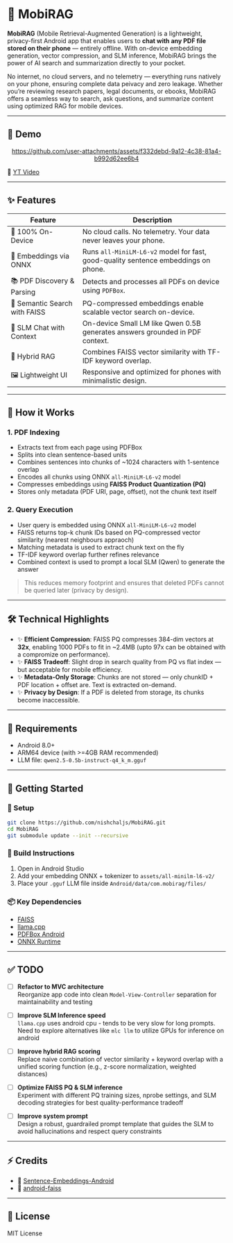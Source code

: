 # 📱 MobiRAG

**MobiRAG** (Mobile Retrieval-Augmented Generation) is a lightweight, privacy-first Android app that enables users to **chat with any PDF file stored on their phone** — entirely offline. With on-device embedding generation, vector compression, and SLM inference, MobiRAG brings the power of AI search and summarization directly to your pocket.

No internet, no cloud servers, and no telemetry — everything runs natively on your phone, ensuring complete data peivacy and zero leakage. Whether you’re reviewing research papers, legal documents, or ebooks, MobiRAG offers a seamless way to search, ask questions, and summarize content using optimized RAG for mobile devices.

---

## 🎥 Demo
<div align="center">

https://github.com/user-attachments/assets/f332debd-9a12-4c38-81a4-b992d62ee6b4

</div>

🔺️ [YT Video](https://youtube.com/shorts/8FJI6Fewlgc?feature=share)

---

## ✨ Features

| Feature                         | Description |
|----------------------------------|-------------|
| 🔐 100% On-Device                | No cloud calls. No telemetry. Your data never leaves your phone. |
| 🧠 Embeddings via ONNX          | Runs `all-MiniLM-L6-v2` model for fast, good-quality sentence embeddings on phone. |
| 📚 PDF Discovery & Parsing      | Detects and processes all PDFs on device using `PDFBox`. |
| 🔎 Semantic Search with FAISS   | PQ-compressed embeddings enable scalable vector search on-device. |
| 💬 SLM Chat with Context        | On-device Small LM like Qwen 0.5B generates answers grounded in PDF context. |
| 🔁 Hybrid RAG                   | Combines FAISS vector similarity with TF-IDF keyword overlap. |
| 🖼️ Lightweight UI              | Responsive and optimized for phones with minimalistic design. |

---

## 🚀 How it Works

### 1. PDF Indexing
- Extracts text from each page using PDFBox
- Splits into clean sentence-based units
- Combines sentences into chunks of ~1024 characters with 1-sentence overlap
- Encodes all chunks using ONNX `all-MiniLM-L6-v2` model
- Compresses embeddings using **FAISS Product Quantization (PQ)**
- Stores only metadata (PDF URI, page, offset), not the chunk text itself

### 2. Query Execution
- User query is embedded using ONNX `all-MiniLM-L6-v2` model
- FAISS returns top-k chunk IDs based on PQ-compressed vector similarity (nearest neighbours appraoch)
- Matching metadata is used to extract chunk text on the fly
- TF-IDF keyword overlap further refines relevance
- Combined context is used to prompt a local SLM (Qwen) to generate the answer

> This reduces memory footprint and ensures that deleted PDFs cannot be queried later (privacy by design).

---

## 🛠️ Technical Highlights

- ✨ **Efficient Compression**: FAISS PQ compresses 384-dim vectors at **32x**, enabling 1000 PDFs to fit in ~2.4MB (upto 97x can be obtained with a compromize on performance).
- ✨ **FAISS Tradeoff**: Slight drop in search quality from PQ vs flat index — but acceptable for mobile efficiency.
- ✨ **Metadata-Only Storage**: Chunks are not stored — only chunkID + PDF location + offset are. Text is extracted on-demand.
- ✨ **Privacy by Design**: If a PDF is deleted from storage, its chunks become inaccessible.

---

## 🚨 Requirements

- Android 8.0+
- ARM64 device (with >=4GB RAM recommended)
- LLM file: `qwen2.5-0.5b-instruct-q4_k_m.gguf`

---

## 📆 Getting Started

### 🔧 Setup
```bash
git clone https://github.com/nishchaljs/MobiRAG.git
cd MobiRAG
git submodule update --init --recursive
```

### 📲 Build Instructions
1. Open in Android Studio
2. Add your embedding ONNX + tokenizer to `assets/all-minilm-l6-v2/`
3. Place your `.gguf` LLM file inside `Android/data/com.mobirag/files/`

### 📦 Key Dependencies
- [FAISS](https://github.com/facebookresearch/faiss)
- [llama.cpp](https://github.com/ggml-org/llama.cpp)
- [PDFBox Android](https://github.com/TomRoush/PdfBox-Android)
- [ONNX Runtime](https://onnxruntime.ai/)

---

## ✅ TODO

- [ ] **Refactor to MVC architecture**  
  Reorganize app code into clean `Model-View-Controller` separation for maintainability and testing

- [ ] **Improve SLM Inference speed**  
  ```llama.cpp``` uses android cpu - tends to be very slow for long prompts. Need to explore alternatives like ```mlc llm``` to utilize GPUs for inference on android

- [ ] **Improve hybrid RAG scoring**  
  Replace naive combination of vector similarity + keyword overlap with a unified scoring function (e.g., z-score normalization, weighted distances)

- [ ] **Optimize FAISS PQ & SLM inference**  
  Experiment with different PQ training sizes, nprobe settings, and SLM decoding strategies for best quality-performance tradeoff

- [ ] **Improve system prompt**  
  Design a robust, guardrailed prompt template that guides the SLM to avoid hallucinations and respect query constraints

---

## ⚡ Credits

- 🔗 [Sentence-Embeddings-Android](https://github.com/shubham0204/Sentence-Embeddings-Android)
- 🔗 [android-faiss](https://github.com/luojinlongjjj/android-faiss)

---

## 📄 License

MIT License
